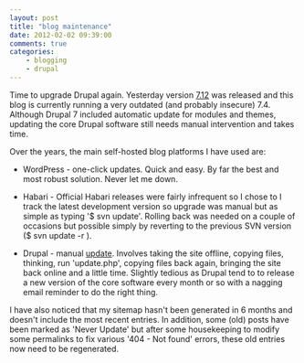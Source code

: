 ```yaml
---
layout: post
title: "blog maintenance"
date: 2012-02-02 09:39:00
comments: true
categories:
    - blogging
    - drupal
---
```

Time to upgrade Drupal again. Yesterday version
[7.12](http://drupal.org/drupal-7.12) was released and this blog is
currently running a very outdated (and probably insecure)
7.4. Although Drupal 7 included automatic update for modules and
themes, updating the core Drupal software still needs manual
intervention and takes time.

Over the years, the main self-hosted blog platforms I have used are:

* WordPress - one-click updates. Quick and easy. By far the best and
  most robust solution. Never let me down.

* Habari - Official Habari releases were fairly infrequent so I chose
  to I track the latest development version so upgrade was manual but
  as simple as typing '$ svn update'. Rolling back was needed on a
  couple of occasions but possible simply by reverting to the previous
  SVN version ($ svn update -r <nnn>).

* Drupal - manual [update](http://drupal.org/node/1285892). Involves
  taking the site offline, copying files, thinking, run 'update.php',
  copying files back again, bringing the site back online and a little
  time. Slightly tedious as Drupal tend to to release a new version of
  the core software every month or so with a nagging email reminder to
  do the right thing.

I have also noticed that my sitemap hasn't been generated in 6 months
and doesn't include the most recent entries. In addition, some (old)
posts have been marked as 'Never Update' but after some housekeeping
to modify some permalinks to fix various '404 - Not found' errors,
these old entries now need to be regenerated.
